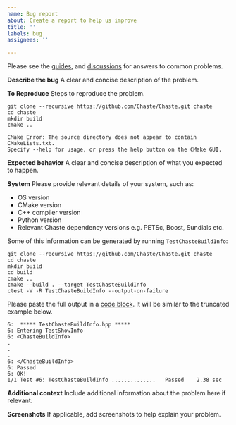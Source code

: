 ```yaml
---
name: Bug report
about: Create a report to help us improve
title: ''
labels: bug
assignees: ''

---
```


Please see the [guides](https://chaste.cs.ox.ac.uk/trac/wiki/ChasteGuides), and [discussions](https://github.com/Chaste/Chaste/discussions) for answers to common problems.

**Describe the bug**
A clear and concise description of the problem.

**To Reproduce**
Steps to reproduce the problem.

```
git clone --recursive https://github.com/Chaste/Chaste.git chaste
cd chaste
mkdir build
cmake ..
```

```
CMake Error: The source directory does not appear to contain CMakeLists.txt.
Specify --help for usage, or press the help button on the CMake GUI.
```

**Expected behavior**
A clear and concise description of what you expected to happen.

**System**
Please provide relevant details of your system, such as:
 * OS version
 * CMake version
 * C++ compiler version
 * Python version
 * Relevant Chaste dependency versions e.g. PETSc, Boost, Sundials etc.

Some of this information can be generated by running `TestChasteBuildInfo`:
```
git clone --recursive https://github.com/Chaste/Chaste.git chaste
cd chaste
mkdir build
cd build
cmake ..
cmake --build . --target TestChasteBuildInfo
ctest -V -R TestChasteBuildInfo --output-on-failure
```

Please paste the full output in a [code block](https://docs.github.com/en/get-started/writing-on-github/working-with-advanced-formatting/creating-and-highlighting-code-blocks). It will be similar to the truncated example below. 
```
6:  ***** TestChasteBuildInfo.hpp *****
6: Entering TestShowInfo
6: <ChasteBuildInfo>
.
.
.
6: </ChasteBuildInfo>
6: Passed
6: OK!
1/1 Test #6: TestChasteBuildInfo ..............   Passed    2.38 sec

```

**Additional context**
Include additional information about the problem here if relevant.

**Screenshots**
If applicable, add screenshots to help explain your problem.
